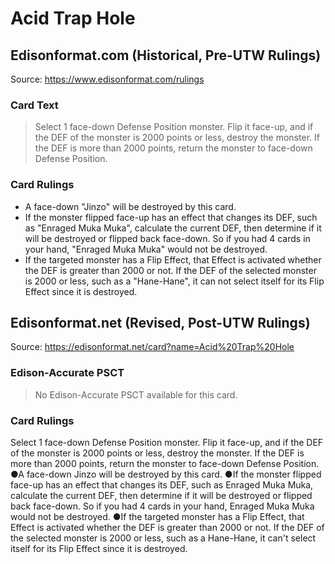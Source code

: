 # Acid Trap Hole

## Edisonformat.com (Historical, Pre-UTW Rulings)

Source: https://www.edisonformat.com/rulings

### Card Text

> Select 1 face-down Defense Position monster. Flip it face-up, and if the DEF of the monster is 2000 points or less, destroy the monster. If the DEF is more than 2000 points, return the monster to face-down Defense Position.

### Card Rulings

*   A face-down "Jinzo" will be destroyed by this card.
*   If the monster flipped face-up has an effect that changes its DEF, such as "Enraged Muka Muka", calculate the current DEF, then determine if it will be destroyed or flipped back face-down. So if you had 4 cards in your hand, "Enraged Muka Muka" would not be destroyed.
*   If the targeted monster has a Flip Effect, that Effect is activated whether the DEF is greater than 2000 or not. If the DEF of the selected monster is 2000 or less, such as a "Hane-Hane", it can not select itself for its Flip Effect since it is destroyed.

## Edisonformat.net (Revised, Post-UTW Rulings)

Source: https://edisonformat.net/card?name=Acid%20Trap%20Hole

### Edison-Accurate PSCT

> No Edison-Accurate PSCT available for this card.

### Card Rulings

Select 1 face-down Defense Position monster. Flip it face-up, and if the DEF of the monster is 2000 points or less, destroy the monster. If the DEF is more than 2000 points, return the monster to face-down Defense Position.
●A face-down Jinzo will be destroyed by this card.
●If the monster flipped face-up has an effect that changes its DEF, such as Enraged Muka Muka, calculate the current DEF, then determine if it will be destroyed or flipped back face-down. So if you had 4 cards in your hand, Enraged Muka Muka would not be destroyed.
●If the targeted monster has a Flip Effect, that Effect is activated whether the DEF is greater than 2000 or not. If the DEF of the selected monster is 2000 or less, such as a Hane-Hane, it can't select itself for its Flip Effect since it is destroyed.
            